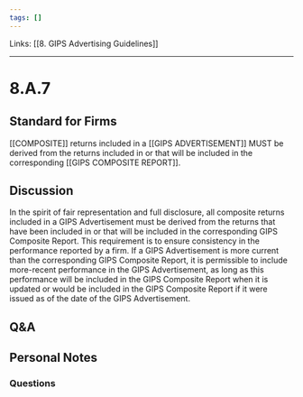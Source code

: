 ```yaml
---
tags: []
---
```

Links: [[8. GIPS Advertising Guidelines]]
___
# 8.A.7
## Standard for Firms
[[COMPOSITE]] returns included in a [[GIPS ADVERTISEMENT]] MUST be derived from the returns included in or that will be included in the corresponding [[GIPS COMPOSITE REPORT]].
## Discussion
In the spirit of fair representation and full disclosure, all composite returns included in a GIPS Advertisement must be derived from the returns that have been included in or that will be included in the corresponding GIPS Composite Report. This requirement is to ensure consistency in the performance reported by a firm. If a GIPS Advertisement is more current than the corresponding GIPS Composite Report, it is permissible to include more-recent performance in the GIPS Advertisement, as long as this performance will be included in the GIPS Composite Report when it is updated or would be included in the GIPS Composite Report if it were issued as of the date of the GIPS Advertisement.
## Q&A

## Personal Notes

### Questions